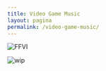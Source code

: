 ```yaml
---
title: Video Game Music
layout: pagina
permalink: /video-game-music/
---
```


![FFVI](https://steemitimages.com/0x0/https://lparchive.org/Final-Fantasy-VI-Brave-New-World/Update%2010/55-054.gif)

![wip](http://www.thegorgonlab.com/assets/bundles/images/under-construction.gif)
